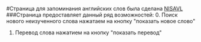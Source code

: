 #Страница для запоминания английских слов была сделана [NISAVL](https://github.com/NISAVL)
###Страница предоставляет данный ряд возможностей:
0. Поиск нового неизученного слова нажатаем на кнопку "показать новое слово"
1. Перевод слова нажатием на кнопку "показать перевод"